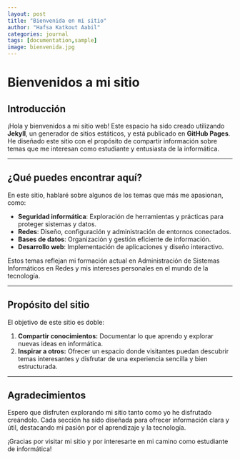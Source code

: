 ```yaml
---
layout: post
title: "Bienvenida en mi sitio"
author: "Hafsa Katkout Aabil"
categories: journal
tags: [documentation,sample]
image: bienvenida.jpg
---
```


# Bienvenidos a mi sitio  

## Introducción  

¡Hola y bienvenidos a mi sitio web! Este espacio ha sido creado utilizando **Jekyll**, un generador de sitios estáticos, y está publicado en **GitHub Pages**. He diseñado este sitio con el propósito de compartir información sobre temas que me interesan como estudiante y entusiasta de la informática.  

---

## ¿Qué puedes encontrar aquí?  

En este sitio, hablaré sobre algunos de los temas que más me apasionan, como:  

- **Seguridad informática**: Exploración de herramientas y prácticas para proteger sistemas y datos.  
- **Redes**: Diseño, configuración y administración de entornos conectados.  
- **Bases de datos**: Organización y gestión eficiente de información.  
- **Desarrollo web**: Implementación de aplicaciones y diseño interactivo.  

Estos temas reflejan mi formación actual en Administración de Sistemas Informáticos en Redes y mis intereses personales en el mundo de la tecnología.  

---

## Propósito del sitio  

El objetivo de este sitio es doble:  

1. **Compartir conocimientos:** Documentar lo que aprendo y explorar nuevas ideas en informática.  
2. **Inspirar a otros:** Ofrecer un espacio donde visitantes puedan descubrir temas interesantes y disfrutar de una experiencia sencilla y bien estructurada.  

---

## Agradecimientos  

Espero que disfruten explorando mi sitio tanto como yo he disfrutado creándolo. Cada sección ha sido diseñada para ofrecer información clara y útil, destacando mi pasión por el aprendizaje y la tecnología.  

¡Gracias por visitar mi sitio y por interesarte en mi camino como estudiante de informática!  

